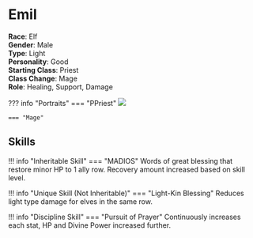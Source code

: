 # Emil

**Race**: Elf  
**Gender**: Male  
**Type**: Light  
**Personality**: Good  
**Starting Class**: Priest  
**Class Change**: Mage  
**Role**: Healing, Support, Damage

??? info "Portraits"
    === "PPriest"
        ![](../img/emil-priest.png)

    === "Mage"

## Skills

!!! info "Inheritable Skill"
    === "MADIOS"
        Words of great blessing that restore minor HP to 1 ally row. Recovery amount increased based on skill level.

!!! info "Unique Skill (Not Inheritable)"
    === "Light-Kin Blessing"
        Reduces light type damage for elves in the same row.

!!! info "Discipline Skill"
    === "Pursuit of Prayer"
        Continuously increases each stat, HP and Divine Power increased further.